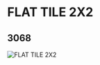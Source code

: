 # FLAT TILE 2X2
## 3068
![FLAT TILE 2X2](https://lc-www-live-s.legocdn.com/media/bricks/5/2/306801.jpg)